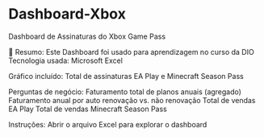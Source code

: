 # Dashboard-Xbox
Dashboard de Assinaturas do Xbox Game Pass

📌 Resumo:
Este Dashboard foi usado para aprendizagem no curso da DIO
Tecnologia usada: Microsoft Excel

Gráfico incluído: Total de assinaturas EA Play e Minecraft Season Pass

Perguntas de negócio:
Faturamento total de planos anuais (agregado)
Faturamento anual por auto renovação vs. não renovação
Total de vendas EA Play
Total de vendas Minecraft Season Pass

Instruções: Abrir o arquivo Excel para explorar o dashboard
